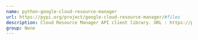 ```yaml
---
name: python-google-cloud-resource-manager
url: https://pypi.org/project/google-cloud-resource-manager/#files
description: Cloud Resource Manager API client library. URL : https://pypi.org/project/google-cloud-resource-manager/#files Groups : None
group: None
---
```

